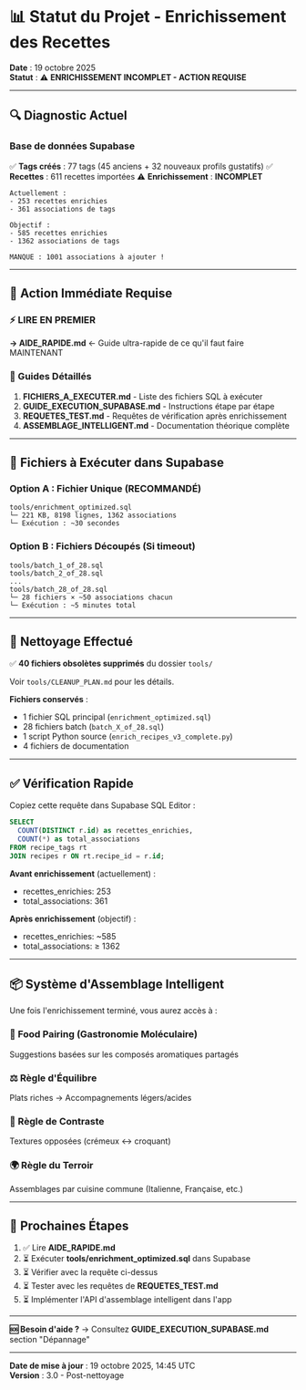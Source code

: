 # 📊 Statut du Projet - Enrichissement des Recettes

**Date** : 19 octobre 2025  
**Statut** : ⚠️ **ENRICHISSEMENT INCOMPLET - ACTION REQUISE**

---

## 🔍 Diagnostic Actuel

### Base de données Supabase

✅ **Tags créés** : 77 tags (45 anciens + 32 nouveaux profils gustatifs)
✅ **Recettes** : 611 recettes importées
⚠️ **Enrichissement** : **INCOMPLET**

```
Actuellement :
- 253 recettes enrichies
- 361 associations de tags

Objectif :
- 585 recettes enrichies
- 1362 associations de tags

MANQUE : 1001 associations à ajouter !
```

---

## 🚀 Action Immédiate Requise

### ⚡ LIRE EN PREMIER

**→ AIDE_RAPIDE.md** ← Guide ultra-rapide de ce qu'il faut faire MAINTENANT

### 📖 Guides Détaillés

1. **FICHIERS_A_EXECUTER.md** - Liste des fichiers SQL à exécuter
2. **GUIDE_EXECUTION_SUPABASE.md** - Instructions étape par étape
3. **REQUETES_TEST.md** - Requêtes de vérification après enrichissement
4. **ASSEMBLAGE_INTELLIGENT.md** - Documentation théorique complète

---

## 📁 Fichiers à Exécuter dans Supabase

### Option A : Fichier Unique (RECOMMANDÉ)
```
tools/enrichment_optimized.sql
└─ 221 KB, 8198 lignes, 1362 associations
└─ Exécution : ~30 secondes
```

### Option B : Fichiers Découpés (Si timeout)
```
tools/batch_1_of_28.sql
tools/batch_2_of_28.sql
...
tools/batch_28_of_28.sql
└─ 28 fichiers × ~50 associations chacun
└─ Exécution : ~5 minutes total
```

---

## 🧹 Nettoyage Effectué

✅ **40 fichiers obsolètes supprimés** du dossier `tools/`

Voir `tools/CLEANUP_PLAN.md` pour les détails.

**Fichiers conservés** :
- 1 fichier SQL principal (`enrichment_optimized.sql`)
- 28 fichiers batch (`batch_X_of_28.sql`)
- 1 script Python source (`enrich_recipes_v3_complete.py`)
- 4 fichiers de documentation

---

## ✅ Vérification Rapide

Copiez cette requête dans Supabase SQL Editor :

```sql
SELECT 
  COUNT(DISTINCT r.id) as recettes_enrichies,
  COUNT(*) as total_associations
FROM recipe_tags rt
JOIN recipes r ON rt.recipe_id = r.id;
```

**Avant enrichissement** (actuellement) :
- recettes_enrichies: 253
- total_associations: 361

**Après enrichissement** (objectif) :
- recettes_enrichies: ~585
- total_associations: ≥ 1362

---

## 📦 Système d'Assemblage Intelligent

Une fois l'enrichissement terminé, vous aurez accès à :

### 🧬 Food Pairing (Gastronomie Moléculaire)
Suggestions basées sur les composés aromatiques partagés

### ⚖️ Règle d'Équilibre
Plats riches → Accompagnements légers/acides

### 🔄 Règle de Contraste
Textures opposées (crémeux ↔ croquant)

### 🌍 Règle du Terroir
Assemblages par cuisine commune (Italienne, Française, etc.)

---

## 🎯 Prochaines Étapes

1. ✅ Lire **AIDE_RAPIDE.md**
2. ⏳ Exécuter **tools/enrichment_optimized.sql** dans Supabase
3. ⏳ Vérifier avec la requête ci-dessus
4. ⏳ Tester avec les requêtes de **REQUETES_TEST.md**
5. ⏳ Implémenter l'API d'assemblage intelligent dans l'app

---

**🆘 Besoin d'aide ?**
→ Consultez **GUIDE_EXECUTION_SUPABASE.md** section "Dépannage"

---

**Date de mise à jour** : 19 octobre 2025, 14:45 UTC  
**Version** : 3.0 - Post-nettoyage
